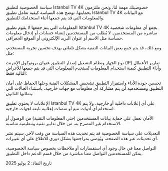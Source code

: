 سياسة الخصوصية لتطبيق Istanbul TV 4K
خصوصيتك مهمة لنا، ونحن ملتزمون بحمايتها. توضح هذه السياسة كيفية تعامل تطبيق Istanbul TV 4K مع البيانات والمعلومات التي قد يتم جمعها أثناء استخدامك للتطبيق.

المعلومات التي يتم جمعها
لا يقوم تطبيق Istanbul TV 4K بجمع أي معلومات شخصية مباشرة من المستخدمين. لا يُطلب من المستخدمين إنشاء حسابات أو إدخال معلومات حساسة مثل الاسم أو عنوان البريد الإلكتروني أو الموقع الجغرافي.

ومع ذلك، قد يتم جمع بعض البيانات التقنية بشكل تلقائي بهدف تحسين تجربة المستخدم، مثل:

نوع الجهاز ونظام التشغيل
إصدار التطبيق
عنوان بروتوكول الإنترنت (IP)
تقارير الأعطال وأداء التطبيق
كيفية استخدام المعلومات
تُستخدم المعلومات التي قد يتم جمعها للأغراض التالية فقط:

تحسين جودة الأداء واستقرار التطبيق
تشخيص المشكلات الفنية وحلها
الحفاظ على أمان التطبيق ومستخدميه
لن يتم مشاركة أي معلومات مع جهات خارجية، باستثناء الحالات التي يتطلبها القانون.

الإعلانات
لا يحتوي تطبيق Istanbul TV 4K على أي إعلانات داخلية أو خارجية، ولا يتم استخدام أي أدوات تتبع أو منصات إعلانية تابعة لجهات خارجية.

الأمان
نعمل على حماية بيانات المستخدمين (حتى المعلومات التقنية) من الوصول أو الاستخدام غير المصرح به، من خلال تدابير تقنية وتنظيمية مناسبة.

التعديلات على سياسة الخصوصية
قد يتم تحديث هذه السياسة من وقت لآخر. سيتم نشر أي تحديثات عبر هذه الصفحة، ويُوصى بمراجعتها بشكل دوري للاطلاع على أي تغييرات.

التواصل معنا
في حال وجود أي استفسارات أو ملاحظات بخصوص سياسة الخصوصية، يمكن للمستخدمين التواصل معنا مباشرة من خلال قسم الدعم داخل التطبيق.

تاريخ النفاذ: 2 يوليو 2025
